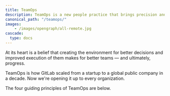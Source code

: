 ```yaml
---
title: TeamOps
description: TeamOps is a new people practice that brings precision and operations to how people work together. It's rooted in reality and objectivity, and focuses on the behaviors that make for better teams. It's supported by actionable tenets and concrete, real world examples.
canonical_path: "/teamops/"
images:
    - /images/opengraph/all-remote.jpg
cascade:
  type: docs
---
```


At its heart is a belief that creating the environment for better decisions and improved execution of them makes for better teams — and ultimately, progress.

TeamOps is how GitLab scaled from a startup to a global public company in a decade. Now we're opening it up to every organization.

The four guiding principles of TeamOps are below.
